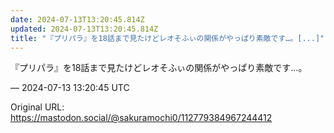 ```yaml
---
date: 2024-07-13T13:20:45.814Z
updated: 2024-07-13T13:20:45.814Z
title: "『プリパラ』を18話まで見たけどレオそふぃの関係がやっぱり素敵です…。[...]"
---
```


<p>『プリパラ』を18話まで見たけどレオそふぃの関係がやっぱり素敵です…。</p>

&mdash; 2024-07-13 13:20:45 UTC

Original URL: https://mastodon.social/@sakuramochi0/112779384967244412
